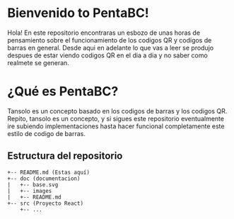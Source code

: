 # Bienvenido to PentaBC!
Hola! En este repositorio encontraras un esbozo de unas horas de pensamiento sobre el funcionamiento de los codigos QR y codigos de barras en general. Desde aqui en adelante lo que vas a leer se produjo despues de estar viendo codigos QR en el dia a dia y no saber como realmete se generan.


# ¿Qué es PentaBC?
Tansolo es un concepto basado en los codigos de barras y los codigos QR. Repito, tansolo es un concepto, y si sigues este repositorio eventualmente ire subiendo implementaciones hasta hacer funcional completamente este estilo de codigo de barras.


## Estructura del repositorio
```
+-- README.md (Estas aquí)
+-- doc (documentacion)
|   +-- base.svg
|   +-- images
|   +-- README.md
+-- src (Proyecto React)
    +-- ...
```
